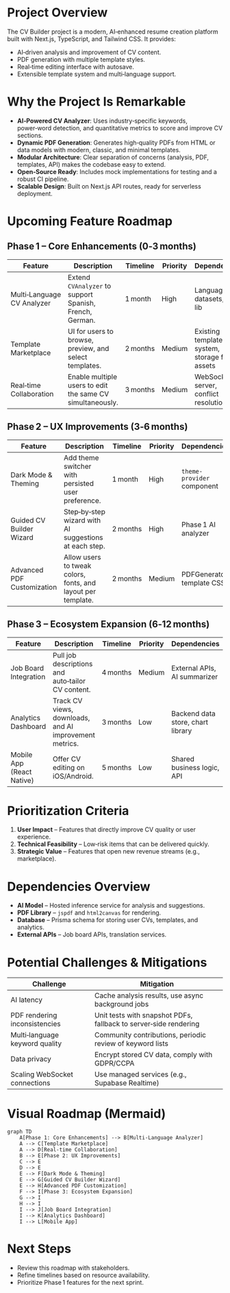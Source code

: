 # Project Overview

The CV Builder project is a modern, AI‑enhanced resume creation platform built with Next.js, TypeScript, and Tailwind CSS. It provides:
- AI‑driven analysis and improvement of CV content.
- PDF generation with multiple template styles.
- Real‑time editing interface with autosave.
- Extensible template system and multi‑language support.

# Why the Project Is Remarkable

- **AI‑Powered CV Analyzer**: Uses industry‑specific keywords, power‑word detection, and quantitative metrics to score and improve CV sections.
- **Dynamic PDF Generation**: Generates high‑quality PDFs from HTML or data models with modern, classic, and minimal templates.
- **Modular Architecture**: Clear separation of concerns (analysis, PDF, templates, API) makes the codebase easy to extend.
- **Open‑Source Ready**: Includes mock implementations for testing and a robust CI pipeline.
- **Scalable Design**: Built on Next.js API routes, ready for serverless deployment.

# Upcoming Feature Roadmap

## Phase 1 – Core Enhancements (0‑3 months)

| Feature | Description | Timeline | Priority | Dependencies | Challenges |
|---|---|---|---|---|---|
| Multi‑Language CV Analyzer | Extend `CVAnalyzer` to support Spanish, French, German. | 1 month | High | Language datasets, i18n lib | Maintaining keyword quality across languages |
| Template Marketplace | UI for users to browse, preview, and select templates. | 2 months | Medium | Existing template system, storage for assets | Asset management, licensing |
| Real‑time Collaboration | Enable multiple users to edit the same CV simultaneously. | 3 months | Medium | WebSocket server, conflict resolution | Sync latency, data consistency |

## Phase 2 – UX Improvements (3‑6 months)

| Feature | Description | Timeline | Priority | Dependencies | Challenges |
|---|---|---|---|---|---|
| Dark Mode & Theming | Add theme switcher with persisted user preference. | 1 month | High | `theme-provider` component | Ensuring contrast in PDF export |
| Guided CV Builder Wizard | Step‑by‑step wizard with AI suggestions at each step. | 2 months | High | Phase 1 AI analyzer | Balancing guidance vs. flexibility |
| Advanced PDF Customization | Allow users to tweak colors, fonts, and layout per template. | 2 months | Medium | PDFGenerator, template CSS | Maintaining template integrity |

## Phase 3 – Ecosystem Expansion (6‑12 months)

| Feature | Description | Timeline | Priority | Dependencies | Challenges |
|---|---|---|---|---|---|
| Job Board Integration | Pull job descriptions and auto‑tailor CV content. | 4 months | Medium | External APIs, AI summarizer | API rate limits, data privacy |
| Analytics Dashboard | Track CV views, downloads, and AI improvement metrics. | 3 months | Low | Backend data store, chart library | GDPR compliance |
| Mobile App (React Native) | Offer CV editing on iOS/Android. | 5 months | Low | Shared business logic, API | Native PDF rendering differences |

# Prioritization Criteria

1. **User Impact** – Features that directly improve CV quality or user experience.
2. **Technical Feasibility** – Low‑risk items that can be delivered quickly.
3. **Strategic Value** – Features that open new revenue streams (e.g., marketplace).

# Dependencies Overview

- **AI Model** – Hosted inference service for analysis and suggestions.
- **PDF Library** – `jspdf` and `html2canvas` for rendering.
- **Database** – Prisma schema for storing user CVs, templates, and analytics.
- **External APIs** – Job board APIs, translation services.

# Potential Challenges & Mitigations

| Challenge | Mitigation |
|---|---|
| AI latency | Cache analysis results, use async background jobs |
| PDF rendering inconsistencies | Unit tests with snapshot PDFs, fallback to server‑side rendering |
| Multi‑language keyword quality | Community contributions, periodic review of keyword lists |
| Data privacy | Encrypt stored CV data, comply with GDPR/CCPA |
| Scaling WebSocket connections | Use managed services (e.g., Supabase Realtime) |

# Visual Roadmap (Mermaid)

```mermaid
graph TD
    A[Phase 1: Core Enhancements] --> B[Multi‑Language Analyzer]
    A --> C[Template Marketplace]
    A --> D[Real‑time Collaboration]
    B --> E[Phase 2: UX Improvements]
    C --> E
    D --> E
    E --> F[Dark Mode & Theming]
    E --> G[Guided CV Builder Wizard]
    E --> H[Advanced PDF Customization]
    F --> I[Phase 3: Ecosystem Expansion]
    G --> I
    H --> I
    I --> J[Job Board Integration]
    I --> K[Analytics Dashboard]
    I --> L[Mobile App]
```

# Next Steps

- Review this roadmap with stakeholders.
- Refine timelines based on resource availability.
- Prioritize Phase 1 features for the next sprint.